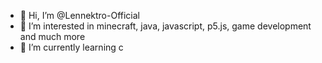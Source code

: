 - 👋 Hi, I’m @Lennektro-Official
- 👀 I’m interested in minecraft, java, javascript, p5.js, game development and much more
- 🌱 I’m currently learning c

<!---
Lennektro-Official/Lennektro-Official is a ✨ special ✨ repository because its `README.md` (this file) appears on your GitHub profile.
You can click the Preview link to take a look at your changes.
--->
